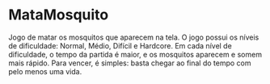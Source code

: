 # MataMosquito
 Jogo de matar os mosquitos que aparecem na tela. O jogo possui os níveis de dificuldade: Normal, Médio, Difícil e Hardcore. Em cada nível de dificuldade, o tempo da partida é maior, e os mosquitos aparecem e somem mais rápido. Para vencer, é simples: basta chegar ao final do tempo com pelo menos uma vida.
